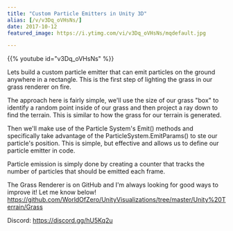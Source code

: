 ```yaml
---
title: "Custom Particle Emitters in Unity 3D"
alias: [/v/v3Dq_oVHsNs/]
date: 2017-10-12
featured_image: https://i.ytimg.com/vi/v3Dq_oVHsNs/mqdefault.jpg

---
```


{{% youtube id="v3Dq_oVHsNs" %}}

Lets build a custom particle emitter that can emit particles on the ground anywhere in a rectangle. This is the first step of lighting the grass in our grass renderer on fire.

The approach here is fairly simple, we'll use the size of our grass "box" to identify a random point inside of our grass and then project a ray down to find the terrain. This is similar to how the grass for our terrain is generated.

Then we'll make use of the Particle System's Emit() methods and specifically take advantage of the ParticleSystem.EmitParams() to ste our particle's position. This is simple, but effective and allows us to define our particle emitter in code.

Particle emission is simply done by creating a counter that tracks the number of particles that should be emitted each frame.

The Grass Renderer is on GitHub and I'm always looking for good ways to improve it! Let me know below! https://github.com/WorldOfZero/UnityVisualizations/tree/master/Unity%20Terrain/Grass

Discord: https://discord.gg/hU5Kq2u